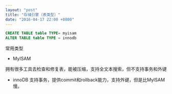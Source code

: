 ```yaml
---
layout: "post"
title: "存储引擎（表类型）"
date: "2016-04-17 22:00 +0800"
---
```

```sql
CREATE TABLE table TYPE= myisam
ALTER TABLE table TYPE = innodb
```
常用类型
* MyISAM

 拥有很多工具去检查和修复表，能被压缩，支持全文本搜索，但不支持事务和外键

* innoDB
 支持事务，提供commit和rollback能力，支持外键，但是比MyISAM慢。
